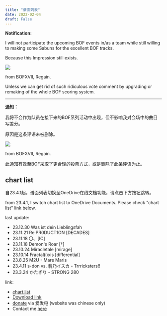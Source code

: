 ```yaml
---
title: "谱面列表"
date: 2022-02-04
draft: False
---
```


<!--more-->

**Notification:**

I will not participate the upcoming BOF events in/as a team while still willing to making some Sabuns for the excellent BOF tracks.

Because this Impression still exists.

![](https://s3.bmp.ovh/imgs/2022/02/582d99db6412fb63.png)

from BOFXVII, Regain.

Unless we can get rid of such ridiculous vote comment by upgrading or remaking of the whole BOF scoring system.

---

**通知：**

我将不会作为队员在接下来的BOF系列活动中出现，但不影响我对会场中的曲目写差分。

原因是这条评语未被删除。

![](https://s3.bmp.ovh/imgs/2022/02/582d99db6412fb63.png)

from BOFXVII, Regain.

此通知有效至BOF采取了更合理的投票方式，或是删除了此条评语为止。


## chart list

自23.4.1起，谱面列表切换至OneDrive在线文档功能，请点击下方按钮跳转。

from 23.4.1, I switch chart list to OneDrive Documents. Please check "chart list" link below.

last update:
- 23.12.30  Was ist dein Lieblingsfah
- 23.11.21  Re:PR0DUCT1ON [DECADES]
- 23.11.18  〇、[IC]
- 23.11.18  Demon's Roar [†]
- 23.10.24  Miracletale [mirage]
- 23.10.14  Fractal(i)xis [differential]
- 23.8.25   M2U - Mare Maris
- 23.4.11   s-don vs. 翡乃イスカ - Trrricksters!!
- 23.3.24   かたぎり - STRONG 280

link:
- [chart list](https://1drv.ms/x/s!AtWwFFP6WrppltpqFHQ3s_5iuojGbg?e=eBihM3)
- [Download link](https://1drv.ms/u/s!AtWwFFP6WrppkIsURS6a5_I8jWkeeg)
- [donate](https://afdian.net/@Scely) via 爱发电 (website was chinese only)
- Contact me [here](https://scelym.github.io/post/me/#%E8%81%94%E7%B3%BB%E6%96%B9%E5%BC%8F)